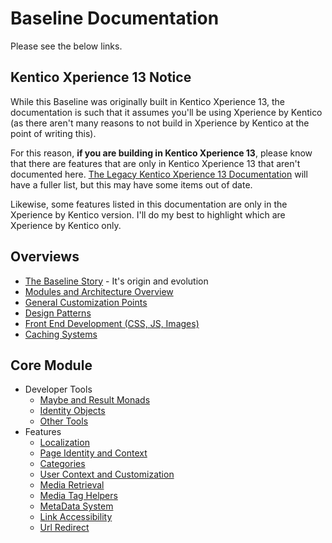 # Baseline Documentation

Please see the below links.  

## Kentico Xperience 13 Notice
While this Baseline was originally built in Kentico Xperience 13, the documentation is such that it assumes you'll be using Xperience by Kentico (as there aren't many reasons to not build in Xperience by Kentico at the point of writing this).

For this reason, **if you are building in Kentico Xperience 13**, please know that there are features that are only in Kentico Xperience 13 that aren't documented here. [The Legacy Kentico Xperience 13 Documentation](https://github.com/HBSTech/Kentico13CoreBaseline/wiki) will have a fuller list, but this may have some items out of date.

Likewise, some features listed in this documentation are only in the Xperience by Kentico version.  I'll do my best to highlight which are Xperience by Kentico only.

## Overviews

- [The Baseline Story](baseline-story.md) - It's origin and evolution
- [Modules and Architecture Overview](modules-architecture-overview.md) 
- [General Customization Points](customization-points.md)
- [Design Patterns](design-patterns.md)
- [Front End Development (CSS, JS, Images)](front-end-development.md)
- [Caching Systems](caching-systems.md)

## Core Module

- Developer Tools
  - [Maybe and Result Monads](core-maybe-result-monads.md)
  - [Identity Objects](core-identity-objects.md)
  - [Other Tools](core-other-tools.md)
- Features
  - [Localization](core-localization.md)
  - [Page Identity and Context](core-page-identity.md)
  - [Categories](core-categories.md)
  - [User Context and Customization](core-user.md)
  - [Media Retrieval](core-media-retrieval.md)
  - [Media Tag Helpers](core-media-taghelpers.md)
  - [MetaData System](core-metadata.md)
  - [Link Accessibility](core-link-accessibility.md)
  - [Url Redirect](core-redirect.md)